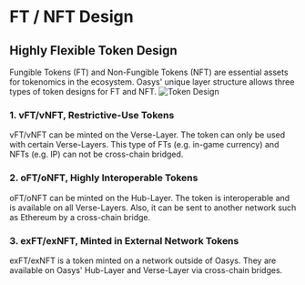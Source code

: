 # FT / NFT Design

## Highly Flexible Token Design
Fungible Tokens (FT) and Non-Fungible Tokens (NFT) are essential assets for tokenomics in the ecosystem. Oasys' unique layer structure allows three types of token designs for FT and NFT.
![Token Design](/img/docs/whitepaper/solution/token-design.png)
### 1. vFT/vNFT, Restrictive-Use Tokens
vFT/vNFT can be minted on the Verse-Layer. The token can only be used with certain Verse-Layers. This type of FTs (e.g. in-game currency) and NFTs (e.g. IP) can not be cross-chain bridged.
### 2. oFT/oNFT, Highly Interoperable Tokens
oFT/oNFT can be minted on the Hub-Layer. The token is interoperable and is available on all Verse-Layers. Also, it can be sent to another network such as Ethereum by a cross-chain bridge.
### 3. exFT/exNFT, Minted in External Network Tokens
exFT/exNFT is a token minted on a network outside of Oasys. They are available on Oasys' Hub-Layer and Verse-Layer via cross-chain bridges.
